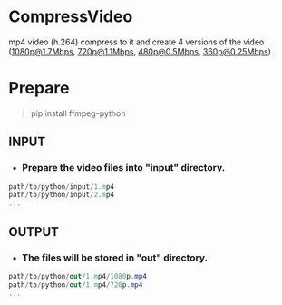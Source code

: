 # CompressVideo

mp4 video (h.264) compress to it and create 4 versions of the video (1080p@1.7Mbps, 720p@1.1Mbps, 480p@0.5Mbps, 360p@0.25Mbps).

# Prepare
> pip install ffmpeg-python

## INPUT
* ### Prepare the video files into "input" directory.
```csharp
path/to/python/input/1.mp4
path/to/python/input/2.mp4
...
```

## OUTPUT
* ### The files will be stored in "out" directory.
```csharp
path/to/python/out/1.mp4/1080p.mp4
path/to/python/out/1.mp4/720p.mp4
...
```